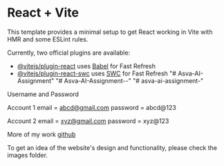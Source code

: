 # React + Vite

This template provides a minimal setup to get React working in Vite with HMR and some ESLint rules.

Currently, two official plugins are available:

- [@vitejs/plugin-react](https://github.com/vitejs/vite-plugin-react/blob/main/packages/plugin-react/README.md) uses [Babel](https://babeljs.io/) for Fast Refresh
- [@vitejs/plugin-react-swc](https://github.com/vitejs/vite-plugin-react-swc) uses [SWC](https://swc.rs/) for Fast Refresh
"# Asva-AI-Assignment" 
"# Asva-AI-Assignment--" 
"# asva-ai-assignment-"


Username and Password


Account 1 
email = abcd@gmail.com
password = abcd@123


Account 2
email = xyz@gmail.com
password = xyz@123


More of my work
[github](https://github.com/pratham-18/Yatrasathi)


To get an idea of the website's design and functionality, please check the images folder.





